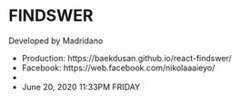 # FINDSWER 
Developed by Madridano

<ul>
    <li>Production: https://baekdusan.github.io/react-findswer/</li>
    <li>Facebook: https://web.facebook.com/nikolaaaieyo/</li>
    <li></li>
    <li>June 20, 2020 11:33PM FRIDAY <https://baekdusan.github.io/react-findswer/#/login></li>
</ul>
